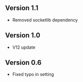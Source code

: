 ## Version 1.1
- Removed socketlib dependency

## Version 1.0
- V12 update

## Version 0.6
- Fixed typo in setting

